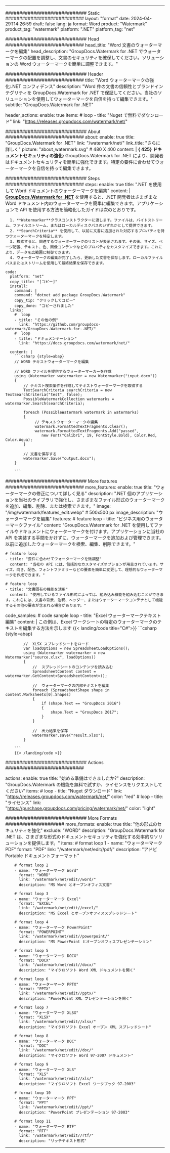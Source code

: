 
---
############################# Static ############################
layout: "format"
date:  2024-04-29T14:26:59
draft: false
lang: ja
format: Word
product: "Watermark"
product_tag: "watermark"
platform: ".NET"
platform_tag: "net"

############################# Head ############################
head_title: "Word 文書のウォーターマークを編集"
head_description: "GroupDocs.Watermark for .NET でウォーターマークの配置を調整し、文書のセキュリティを確保してください。ソリューションの Word ウォーターマークを簡単に調整できます。"

############################# Header ############################
title: "Word ウォーターマークの強化:.NET コンフィデンス" 
description: "Word 件の文書の信頼性とブランドインテグリティを GroupDocs.Watermark for .NET で保証してください。当社のソリューションを使用してウォーターマークを自信を持って編集できます。"
subtitle: "GroupDocs.Watermark for .NET" 

header_actions:
  enable: true
  items:
    #  loop
    - title: "Nuget で無料でダウンロード"
      link: "https://releases.groupdocs.com/watermark/net/"
      
############################# About ############################
about:
    enable: true
    title: "GroupDocs.Watermark for .NET"
    link: "/watermark/net/"
    link_title: "さらに詳しく"
    picture: "about_watermark.svg" # 480 X 400
    content: |
       **{ 425} ドキュメントセキュリティの強化:** GroupDocs.Watermark for .NET により、開発者はドキュメントセキュリティを簡単に強化できます。特定の要件に合わせてウォーターマークを自信を持って編集できます。

############################# Steps ############################
steps:
    enable: true
    title: ".NET を使用して Word ドキュメントのウォーターマークを編集"
    content: |
      **[GroupDocs.Watermark for .NET](https://products.groupdocs.com/watermark/net/)** を使用すると、.NET 開発者はさまざまな Word ドキュメント内のウォーターマークを簡単に編集できます。アプリケーションで API を使用する方法を簡略化したガイドは次のとおりです。
      
      1. **Watermarker**クラスコンストラクターに渡します。ファイルは、バイトストリーム、ファイルストリーム、またはローカルディスクパスのいずれかとして提供できます。
      2. **SearchCriteria** を使用して、以前に文書に追加された対応するプロパティを持つウォーターマークを特定します。
      3. 検索すると、関連するウォーターマークのリストが表示されます。その後、サイズ、ページ配置、テキスト、色、画像コンテンツなどのプロパティをカスタマイズできます。これにより、データを広範囲に制御できます。
      4. ウォーターマークの編集が完了したら、更新した文書を保存します。ローカルファイルパスまたはストリームを使用して最終結果を保存できます。
   
    code:
      platform: "net"
      copy_title: "[コピー]"
      install:
        command: |
        command: "dotnet add package GroupDocs.Watermark"
        copy_tip: "クリックしてコピー"
        copy_done: "コピーされました"
      links:
        #  loop
        - title: "その他の例"
          link: "https://github.com/groupdocs-watermark/GroupDocs.Watermark-for-.NET/"
        #  loop
        - title: "ドキュメンテーション"
          link: "https://docs.groupdocs.com/watermark/net/"
          
      content: |
        ```csharp {style=abap}
        // WORD テキストウォーターマークを編集

        // WORD ファイルを提供するウォーターマーカーを作成
        using (Watermarker watermarker = new Watermarker("input.docx"))
        {
            // テキスト検索条件を作成してテキストウォーターマークを取得する
            TextSearchCriteria searchCriteria = new TextSearchCriteria("test", false);
            PossibleWatermarkCollection watermarks = watermarker.Search(searchCriteria);

            foreach (PossibleWatermark watermark in watermarks)
            {
                 // テキストウォーターマークの編集
                 watermark.FormattedTextFragments.Clear();
                 watermark.FormattedTextFragments.Add("passed", 
                    new Font("Calibri", 19, FontStyle.Bold), Color.Red, Color.Aqua);
            }

            // 文書を保存する
            watermarker.Save("output.docx");
        }
        
        ```            

############################# More features ############################
more_features:
  enable: true
  title: "ウォーターマークの修正について詳しく見る"
  description: ".NET 個のアプリケーションを当社のライブラリで強化し、さまざまなファイル形式のウォーターマークを追加、編集、削除、または検索できます。"
  image: "/img/watermark/features_edit.webp" # 500x500 px
  image_description: "ウォーターマークを編集"
  features:
    # feature loop
    - title: "ビジネス用のウォーターマークファイル"
      content: "GroupDocs.Watermark for .NET を使用してファイルやドキュメントにウォーターマークを付けます。アプリケーションに当社の API を実装する手間をかけずに、ウォーターマークを追加および管理できます。以前に追加したウォーターマークを検索、編集、削除できます。"

    # feature loop
    - title: "要件に合わせてウォーターマークを微調整"
      content: "当社の API には、包括的なカスタマイズオプションが用意されています。サイズ、向き、配色、フォントファミリーなどの要素を簡単に変更して、理想的なウォーターマークを作成できます。"

    # feature loop
    - title: "文書固有の機能を活用"
      content: "使用しているファイル形式によっては、組み込み機能を組み込むことができます。これらには、文書の背景、注釈、ヘッダー、またはウォーターマークコンテナとして機能するその他の要素が含まれる場合があります。"
      
  code_samples:
    # code sample loop
    - title: "Excel ウォーターマークテキスト編集"
      content: |
        この例は、Excel ワークシートの特定のウォーターマークのテキストを編集する方法を示します
        {{< landing/code title="C#">}}
        ```csharp {style=abap}
        
            //  XLSX スプレッドシートをロード
            var loadOptions = new SpreadsheetLoadOptions();
            using (Watermarker watermarker = new Watermarker("source.xlsx", loadOptions))
            {
                //  スプレッドシートのコンテンツを読み込む
                SpreadsheetContent content = watermarker.GetContent<SpreadsheetContent>();

                //  ウォーターマークの内部テキストを編集
                foreach (SpreadsheetShape shape in content.Worksheets[0].Shapes)
                {
                    if (shape.Text == "GroupDocs 2016")
                    {
                        shape.Text = "GroupDocs 2017";
                    }
                }

                //  出力結果を保存
                watermarker.save("result.xlsx");
            }

        ```
        {{< /landing/code >}}


############################# Actions ############################

actions:
  enable: true
  title: "始める準備はできましたか?"
  description: "GroupDocs.Watermark の機能を無料で試すか、ライセンスをリクエストしてください"
  items:
    #  loop
    - title: "Nuget ダウンロード"
      link: "https://releases.groupdocs.com/watermark/net/"
      color: "red"
        #  loop
    - title: "ライセンス"
      link: "https://purchase.groupdocs.com/pricing/watermark/net/"
      color: "light"


############################# More Formats #####################
more_formats:
    enable: true
    title: "他の形式のセキュリティを強化"
    exclude: "WORD"
    description: "GroupDocs.Watermark for .NET は、さまざまな形式のドキュメントセキュリティを強化する効率的なソリューションを提供します。"
    items: 
        # format loop 1
        - name: "ウォーターマーク PDF"
          format: "PDF"
          link: "/watermark/net/edit//pdf/"
          description: "アドビ Portable ドキュメントフォーマット"

        # format loop 2
        - name: "ウォーターマーク Word"
          format: "WORD"
          link: "/watermark/net/edit//word/"
          description: "MS Word とオープンオフィス文書"
          
        # format loop 3
        - name: "ウォーターマーク Excel"
          format: "EXCEL"
          link: "/watermark/net/edit//excel/"
          description: "MS Excel とオープンオフィススプレッドシート"

        # format loop 4
        - name: "ウォーターマーク PowerPoint"
          format: "POWERPOINT"
          link: "/watermark/net/edit//powerpoint/"
          description: "MS PowerPoint とオープンオフィスプレゼンテーション"

        # format loop 5
        - name: "ウォーターマーク DOCX"
          format: "DOCX"
          link: "/watermark/net/edit//docx/"
          description: "マイクロソフト Word XML ドキュメントを開く"
          
        # format loop 6
        - name: "ウォーターマーク PPTX"
          format: "PPTX"
          link: "/watermark/net/edit//pptx/"
          description: "PowerPoint XML プレゼンテーションを開く"
          
        # format loop 7
        - name: "ウォーターマーク XLSX"
          format: "XLSX"
          link: "/watermark/net/edit//xlsx/"
          description: "マイクロソフト Excel オープン XML スプレッドシート"

        # format loop 8
        - name: "ウォーターマーク DOC"
          format: "DOC"
          link: "/watermark/net/edit//doc/"
          description: "マイクロソフト Word 97-2007 ドキュメント"

        # format loop 9
        - name: "ウォーターマーク XLS"
          format: "XLS"
          link: "/watermark/net/edit//xls/"
          description: "マイクロソフト Excel ワークブック 97-2003"

        # format loop 10
        - name: "ウォーターマーク PPT"
          format: "PPT"
          link: "/watermark/net/edit//ppt/"
          description: "PowerPoint プレゼンテーション 97-2003"

        # format loop 11
        - name: "ウォーターマーク RTF"
          format: "RTF"
          link: "/watermark/net/edit//rtf/"
          description: "リッチテキスト形式"

---